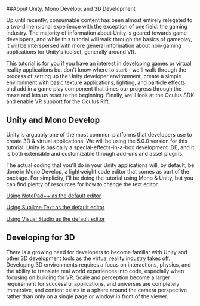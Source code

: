 ##About Unity, Mono Develop, and 3D Development

Up until recently, consumable content has been almost entirely relegated to a two-dimensional experience with the exception of one field: the gaming industry. The majority of information about Unity is geared towards game developers, and while this tutorial will walk through the basics of gameplay, it will be interspersed with more general information about non-gaming applications for Unity's toolset, generally around VR.

This tutorial is for you if you have an interest in developing games or virtual reality applications but don't know where to start - we'll walk through the process of setting up the Unity developer environment, create a simple environment with basic texture applications, lighting, and particle effects, and add in a game play component that times our progress through the maze and lets us reset to the beginning. Finally, we'll look at the Oculus SDK and enable VR support for the Oculus Rift.

## Unity and Mono Develop

Unity is arguably one of the most common platforms that developers use to create 3D & virtual applications. We will be using the 5.0.0 version for this tutorial. Unity is basically a special-effects-in-a-box development IDE, and it is both extensible and customizable through add-ons and asset plugins.

The actual coding that you'll do in your Unity applications will, by default, be done in Mono Develop, a lightweight code editor that comes as part of the package. For simplicity, I'll be doing the tutorial using Mono & Unity, but you can find plenty of resources for how to change the text editor.

[Using NotePad++ as the default editor](http://wiki.unity3d.com/index.php/Using_Notepad_Plus_Plus_as_a_script_editor)

[Using Sublime Text as the default editor](http://wiki.unity3d.com/index.php/Using_Sublime_Text_as_a_script_editor)

[Using Visual Studio as the default editor](http://docs.unity3d.com/Manual/VisualStudioIntegration.html)
<!-- TODO: Find another / better resources, remove NotePad++ -->

## Developing for 3D
There is a growing need for developers to become familiar with Unity and other 3D development tools as the virtual reality industry takes off. Developing 3D environments requires a focus on interactions, physics, and the ability to translate real world experiences into code, especially when focusing on building for VR. Scale and perception become a larger requirement for successful applications, and universes are completely immersive, and content exists in a sphere around the camera perspective rather than only on a single page or window in front of the viewer.

<!-- TODO: Fill out more information / references about developing for 3D / VR -->
